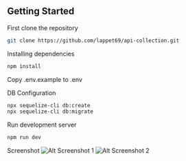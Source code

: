 ## Getting Started

First clone the repository
```bash
git clone https://github.com/lappet69/api-collection.git
```

Installing dependencies
```bash
npm install
```

Copy .env.example to .env

DB Configuration
```bash
npx sequelize-cli db:create
npx sequelize-cli db:migrate
```

Run development server

```bash
npm run dev
```

Screenshot
![Alt Screenshot 1](https://github.com/lappet69/api-collection/ss.png)
![Alt Screenshot 2](https://github.com/lappet69/api-collection/ss2.png)